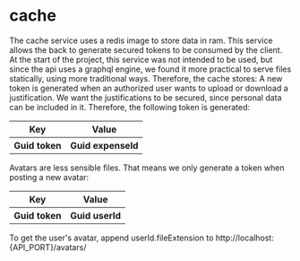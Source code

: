 # cache

The cache service uses a redis image to store data in ram. This service allows the back to generate secured tokens to be consumed by the client.
At the start of the project, this service was not intended to be used, but since the api uses a graphql engine, we found it more practical to serve files statically, using more traditional ways.
Therefore, the cache stores:
<tabs>
    <tab title="Justifications">
        A new token is generated when an authorized user wants to upload or download a justification.
        We want the justifications to be secured, since personal data can be included in it.
        Therefore, the following token is generated:
        <table>
            <tr>
                <th>Key</th>
                <th>Value</th>
            </tr>
            <tr>
                <th>Guid token</th>
                <th>Guid expenseId</th>
            </tr>
        </table>
    </tab>
    <tab title="Avatars">
        Avatars are less sensible files. That means we only generate a token when posting a new avatar:
        <table>
            <tr>
                <th>Key</th>
                <th>Value</th>
            </tr>
            <tr>
                <th>Guid token</th>
                <th>Guid userId</th>
            </tr>
        </table>
        To get the user's avatar, append <emphasis>userId.fileExtension</emphasis> to <emphasis>http://localhost:{API_PORT}/avatars/</emphasis>
    </tab>
</tabs>